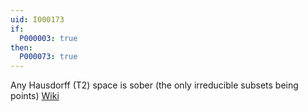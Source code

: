 ```yaml
---
uid: I000173
if:
  P000003: true
then:
  P000073: true
---
```


Any Hausdorff (T2) space is sober (the only irreducible subsets being points)
[Wiki](http://en.wikipedia.org/wiki/Sober_space)

